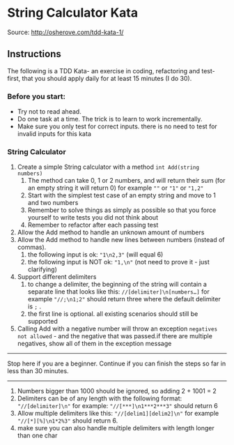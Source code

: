 # String Calculator Kata
Source: http://osherove.com/tdd-kata-1/

## Instructions

The following is a TDD Kata- an exercise in coding, refactoring and test-first, that you should apply daily for at least 15 minutes (I do 30).

### Before you start: 

- Try not to read ahead.
- Do one task at a time. The trick is to learn to work incrementally.
- Make sure you only test for correct inputs. there is no need to test for invalid inputs for this kata

### String Calculator

1. Create a simple String calculator with a method `int Add(string numbers)`
    1. The method can take 0, 1 or 2 numbers, and will return their sum (for an empty string it will return 0) for example `""` or `"1"` or `"1,2"`
    1. Start with the simplest test case of an empty string and move to 1 and two numbers
    1. Remember to solve things as simply as possible so that you force yourself to write tests you did not think about
    1. Remember to refactor after each passing test
1. Allow the Add method to handle an unknown amount of numbers
1. Allow the Add method to handle new lines between numbers (instead of commas).
    1. the following input is ok:  `"1\n2,3"`  (will equal 6)
    1. the following input is NOT ok:  `"1,\n"` (not need to prove it - just clarifying)
1. Support different delimiters
    1. to change a delimiter, the beginning of the string will contain a separate line that looks like this: `//[delimiter]\n[numbers…]` for example `"//;\n1;2"` should return three where the default delimiter is `;` .
    1. the first line is optional. all existing scenarios should still be supported
1. Calling Add with a negative number will throw an exception `negatives not allowed` - and the negative that was passed.if there are multiple negatives, show all of them in the exception message
---

Stop here if you are a beginner. Continue if you can finish the steps so far in less than 30 minutes.

---
1. Numbers bigger than 1000 should be ignored, so adding 2 + 1001  = 2
1. Delimiters can be of any length with the following format:  `"//[delimiter]\n"` for example: `"//[***]\n1***2***3"` should return 6
1. Allow multiple delimiters like this:  `"//[delim1][delim2]\n"` for example `"//[*][%]\n1*2%3"` should return 6.
1. make sure you can also handle multiple delimiters with length longer than one char